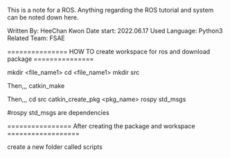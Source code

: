 This is a note for a ROS. Anything regarding the ROS tutorial and system can be noted down here.

Written By: HeeChan Kwon
Date start: 2022.06.17
Used Language: Python3
Related Team: FSAE

=============== HOW TO create workspace for ros and download package ===============

mkdir <file_name1>
cd <file_name1>
mkdir src

Then,,,
catkin_make

Then,,,
cd src
catkin_create_pkg <pkg_name> rospy std_msgs

#rospy std_msgs are dependencies

================ After creating the package and workspace ==================

create a new folder called scripts